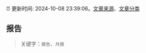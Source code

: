 :alarm_clock: 更新时间: 2024-10-08 23:39:06。[文章来源](/README.md)、[文章分类](/TAGS.md)

## 报告


> 关键字：`报告`、`月报`



